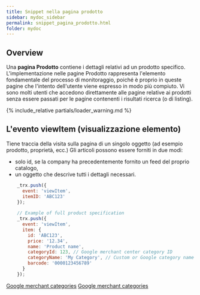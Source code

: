 ```yaml
---
title: Snippet nella pagina prodotto
sidebar: mydoc_sidebar
permalink: snippet_pagina_prodotto.html
folder: mydoc
---
```


## Overview
Una **pagina Prodotto** contiene i dettagli relativi ad un prodotto specifico. L'implementazione nelle pagine Prodotto rappresenta l'elemento fondamentale del processo di monitoraggio, poiché è proprio in queste pagine che l'intento dell'utente viene espresso in modo più compiuto. Vi sono molti utenti che accedono direttamente alle pagine relative ai prodotti senza essere passati per le pagine contenenti i risultati ricerca (o di listing).

{% include_relative partials/loader_warning.md %}

## L'evento viewItem (visualizzazione elemento)
Tiene traccia della visita sulla pagina di un singolo oggetto (ad esempio prodotto, proprietà, ecc.)
Gli articoli possono essere forniti in due modi:

- solo id, se la company ha precedentemente fornito un feed del proprio catalogo,
- un oggetto che descrive tutti i dettagli necessari.

```js
    _trx.push({
      event: 'viewItem',
      itemID: 'ABC123'
    });
    
    // Example of full product specification
    _trx.push({
      event: 'viewItem',
      item: {
        id: 'ABC123', 
        price: '12.34', 
        name: 'Product name', 
        categoryId: 123, // Google merchant center category ID 
        categoryName: 'My Category', // Custom or Google category name
        barcode: '0000123456789'
      }
    });
```

[Google merchant categories](https://www.google.com/basepages/producttype/taxonomy-with-ids.it-IT.txt)
[Google merchant categories](https://www.google.com/basepages/producttype/taxonomy-with-ids.en-US.txt)